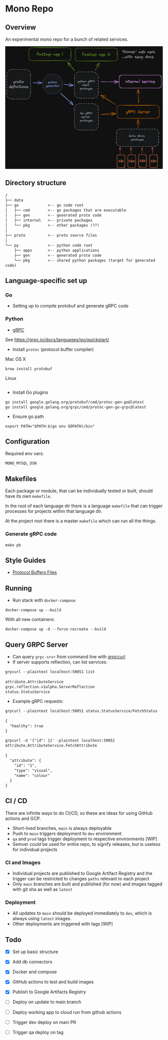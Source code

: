 # Mono Repo

## Overview

An experimental mono repo for a bunch of related services.

![mono](./mono.png)

## Directory structure

```
/
├── data
├── go             <-- go code root
│   ├── cmd        <-- go packages that are executable
│   ├── gen        <-- generated proto code
│   ├── internal   <-- private packages
│   └── pkg        <-- other packages (??)
│ 
├── proto          <-- proto source files
│
└── py             <-- python code root
    ├── apps       <-- python applications
    ├── gen        <-- generated proto code         
    └── pkg        <-- shared python packages (target for generated code)
```

## Language-specific set up

### Go

- Setting up to compile protobuf and generate gRPC code

### Python

- [gRPC](./py/README.md#generating-grpc-code)

See <https://grpc.io/docs/languages/go/quickstart/>

- Install `protoc` (protocol buffer compiler)

Mac OS X

```shell
brew install protobuf 
```

Linux

```shell

```

- Install Go plugins

```shell
go install google.golang.org/protobuf/cmd/protoc-gen-go@latest
go install google.golang.org/grpc/cmd/protoc-gen-go-grpc@latest
```

- Ensure go path

```shell
export PATH="$PATH:$(go env GOPATH)/bin"
```

## Configuration

Required env vars:

```shell
MONO_MYSQL_DSN
```

## Makefiles

Each package or module, that can be individually tested or built, should have its own `makefile`.

In the root of each language dir there is a language `makefile` that can trigger processes for projects within that
language dir.

At the project root there is a master `makefile` which can run all the things.

### Generate gRPC code

```shell
make pb
```

## Style Guides

- [Protocol Buffers Files](https://developers.google.com/protocol-buffers/docs/style)

## Running

- Run stack with `docker-compose`

```shell
docker-compose up --build
```

With all new containers:

```shell
docker-compose up -d --force-recreate --build
```

## Query GRPC Server

- Can query `grpc-srvr` from command line with [grpccurl](https://github.com/fullstorydev/grpcurl)
- If server supports reflection, can list services:

```shell
grpcurl --plaintext localhost:50051 list

attribute.AttributeService
grpc.reflection.v1alpha.ServerReflection
status.StatusService
```

- Example gRPC requests:

```shell
grpcurl --plaintext localhost:50051 status.StatusService/FetchStatus

{
  "healthy": true
}
```

```shell
grpcurl -d '{"id": 1}' -plaintext localhost:50051 attribute.AttributeService.FetchAttribute

{
  "attribute": {
    "id": "1",
    "type": "visual",
    "name": "colour"
  }
}
```

## CI / CD

There are infinite ways to do CI/CD, so these are ideas for using GitHub actions and GCP.

- Short-lived branches, `main` is always deployable
- Push to `main` triggers deployment to `dev` environment
- `qa` and `prod` tags trigger deployment to respective environments [WIP]
- Semver _could_ be used for entire repo, to signify releases, but is useless for individual projects

### CI and Images

- Individual projects are published to Google Artifact Registry and the trigger can be restricted to changes `paths`
  relevant to each project
- Only `main` branches are built and published (for now) and images tagged with git sha as well as `latest`

### Deployment

- All updates to `main` should be deployed immediately to `dev`, which is always using `latest` images.
- Other deployments are triggered with tags [WIP]

## Todo

- [x] Set up basic structure
- [x] Add db connectors
- [x] Docker and compose
- [x] GitHub actions to test and build images
- [x] Publish to Google Artifacts Registry
- [ ] Deploy on update to main branch
- [ ] Deploy working app to cloud run from github actions
- [ ] Trigger dev deploy on main PR
- [ ] Trigger qa deploy on tag

